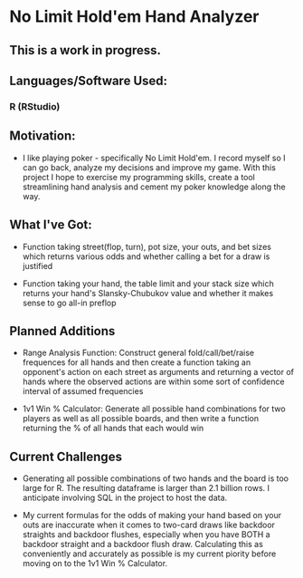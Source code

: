 # No Limit Hold'em Hand Analyzer

## This is a work in progress.

## Languages/Software Used:

### R (RStudio)

## Motivation:

- I like playing poker - specifically No Limit Hold'em. I record myself so I can go back, analyze my decisions and improve my game. With this project I hope to exercise my programming skills, create a tool streamlining hand analysis and cement my poker knowledge along the way.

## What I've Got:

- Function taking street(flop, turn), pot size, your outs, and bet sizes which returns various odds and whether calling a bet for a draw is justified

- Function taking your hand, the table limit and your stack size which returns your hand's Slansky-Chubukov value and whether it makes sense to go all-in preflop

## Planned Additions

- Range Analysis Function: Construct general fold/call/bet/raise frequences for all hands and then create a function taking an opponent's action on each street as arguments and returning a vector of hands where the observed actions are within some sort of confidence interval of assumed frequencies

- 1v1 Win % Calculator: Generate all possible hand combinations for two players as well as all possible boards, and then write a function returning the % of all hands that each would win

## Current Challenges

- Generating all possible combinations of two hands and the board is too large for R. The resulting dataframe is larger than 2.1 billion rows. I anticipate involving SQL in the project to host the data.

- My current formulas for the odds of making your hand based on your outs are inaccurate when it comes to two-card draws like backdoor straights and backdoor flushes, especially when you have BOTH a backdoor straight and a backdoor flush draw. Calculating this as conveniently and accurately as possible is my current piority before moving on to the 1v1 Win % Calculator.

